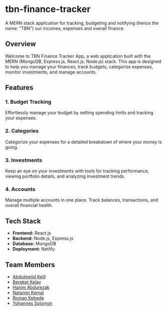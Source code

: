 # tbn-finance-tracker
A MERN stack application for tracking, budgeting and notifying (hence the name: "TBN") our incomes, expenses and overall finance.

## Overview

Welcome to TBN Finance Tracker App, a web application built with the MERN (MongoDB, Express.js, React.js, Node.js) stack. This app is designed to help you manage your finances, track budgets, categorize expenses, monitor investments, and manage accounts.

## Features

### 1. Budget Tracking

Effortlessly manage your budget by setting spending limits and tracking your expenses.

### 2. Categories

Categorize your expenses for a detailed breakdown of where your money is going.

### 3. Investments

Keep an eye on your investments with tools for tracking performance, viewing portfolio details, and analyzing investment trends.

### 4. Accounts

Manage multiple accounts in one place. Track balances, transactions, and overall financial health.

## Tech Stack

- **Frontend:** React.js
- **Backend:** Node.js, Express.js
- **Database:** MongoDB
- **Deployment:** Netlify





## Team Members

- [Abdulmejid Kelil]("#")
- [Bereket Kelay]("#")
- [Hanim Abdurezak]("#")
- [Natanim Kemal]("#")
- [Roman Kebede]("#")
- [Yohannes Solomon]("#") 
